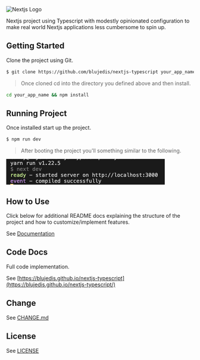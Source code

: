 
<img src="https://upload.wikimedia.org/wikipedia/commons/thumb/8/8e/Nextjs-logo.svg/800px-Nextjs-logo.svg.png" alt="Nextjs Logo" height="75" />

Nextjs project using Typescript with modestly opinionated configuration to make real world Nextjs applications less cumbersome to spin up.

## Getting Started

Clone the project using Git.

```sh
$ git clone https://github.com/blujedis/nextjs-typescript your_app_name
```

> Once cloned cd into the directory you defined above and then install.

```sh
cd your_app_name && npm install
```

## Running Project

Once installed start up the project.

```sh
$ npm run dev
```

> After booting the project you'll something similar to the following.

<img src="fixtures/running.png" alt="Image of server running at address"/>

## How to Use

Click below for additional README docs explaining the structure of the project and how to customize/implement features.

See [Documentation](fixtures/docs/MAIN.md)

## Code Docs

Full code implementation.

See [https://blujedis.github.io/nextjs-typescript](https://blujedis.github.io/nextjs-typescript/)

## Change

See [CHANGE.md](CHANGE.md)

## License

See [LICENSE](LICENSE)